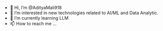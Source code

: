 - 👋 Hi, I’m @AdityaMali918
- 👀 I’m interested in new technologies related to AI/ML and Data Analytic.
- 🌱 I’m currently learning LLM
- 📫 How to reach me ...

<!---
AdityaMali918/AdityaMali918 is a ✨ special ✨ repository because its `README.md` (this file) appears on your GitHub profile.
You can click the Preview link to take a look at your changes.
--->
